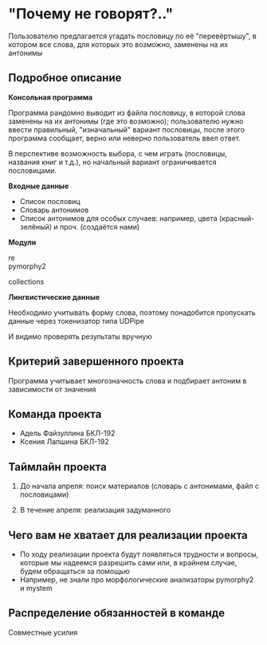 # "Почему не говорят?.."

Пользователю предлагается угадать пословицу по её "перевёртышу", в котором все слова, для которых это возможно, заменены на их антонимы

## Подробное описание

**Консольная программа**

Программа рандомно выводит из файла пословицу, в которой слова заменены на их антонимы (где это возможно); пользователю нужно ввести правильный, "изначальный" вариант пословицы, после этого программа сообщает, верно или неверно пользователь ввел ответ. 

В перспективе возможность выбора, с чем играть (пословицы, названия книг и т.д.), но начальный вариант ограничивается пословицами.

**Входные данные**

- Список пословиц
- Словарь антонимов
- Список антонимов для особых случаев: например, цвета (красный-зелёный) и проч. (создаётся нами)

**Модули**

re  
pymorphy2

collections

**Лингвистические данные**

Необходимо учитывать форму слова, поэтому понадобится пропускать данные через токенизатор типа UDPipe

И видимо проверять результаты вручную

## Критерий завершенного проекта

Программа учитывает многозначность слова и подбирает антоним в зависимости от значения

## Команда проекта

- Адель Файзуллина БКЛ-192
- Ксения Лапшина БКЛ-192

## Таймлайн проекта

1) До начала апреля: поиск материалов (словарь с антонимами, файл с пословицами)

2) В течение апреля: реализация задуманного

## Чего вам не хватает для реализации проекта

- По ходу реализации проекта будут появляться трудности и вопросы, которые мы надеемся разрешить сами или, в крайнем случае, будем обращаться за помощью
- Например, не знали про морфологические анализаторы pymorphy2 и mystem 

## Распределение обязанностей в команде

Совместные усилия
